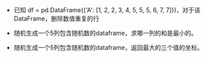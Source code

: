 - 已知 df = pd.DataFrame({'A': [1, 2, 2, 3, 4, 5, 5, 5, 6, 7, 7]})，对于该DataFrame，删除数值重复的行

- 随机生成一个5列包含随机数的dataframe，求哪一列的和是最小的。

- 随机生成一个5列包含随机数的dataframe，返回最大的三个值的坐标。
